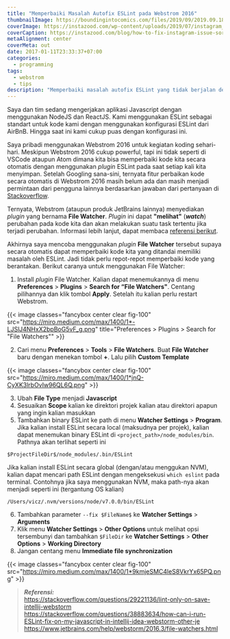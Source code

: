 ```yaml
---
title: "Memperbaiki Masalah Autofix ESLint pada Webstrom 2016"
thumbnailImage: https://boundingintocomics.com/files/2019/09/2019.09.18-05.47-boundingintocomics-5d826db3a30f6.png
coverImage: https://instazood.com/wp-content/uploads/2019/07/instagram_issue_sory_something_went_wrong-1050x550.jpg
coverCaption: https://instazood.com/blog/how-to-fix-instagram-issue-sorry-something-went-wrong/
metaAlignment: center
coverMeta: out
date: 2017-01-11T23:33:37+07:00
categories:
  - programming
tags:
  - webstrom
  - tips
description: "Memperbaiki masalah autofix ESLint yang tidak berjalan dengan menggunakan File Watcher di Webstrom 2016."
---
```


Saya dan tim sedang mengerjakan aplikasi Javascript dengan menggunakan NodeJS dan ReactJS. Kami menggunakan ESLint sebagai standart untuk kode kami dengan menggunakan konfigurasi ESLint dari AirBnB. Hingga saat ini kami cukup puas dengan konfigurasi ini.

<!--more-->

Saya pribadi menggunakan Webstrom 2016 untuk kegiatan koding sehari-hari. Meskipun Webstrom 2016 cukup powerful, tapi ini tidak seperti di VSCode ataupun Atom dimana kita bisa memperbaiki kode kita secara otomatis dengan menggunakan _plugin_ ESLint pada saat setiap kali kita menyimpan. Setelah Googling sana-sini, ternyata fitur perbaikan kode secara otomatis di Webstrom 2016 masih belum ada dan masih menjadi permintaan dari pengguna lainnya berdasarkan jawaban dari pertanyaan di [Stackoverflow](http://stackoverflow.com/a/29231841/2763662).

Ternyata, Webstrom (ataupun produk JetBrains lainnya) menyediakan _plugin_ yang bernama **File Watcher**. _Plugin_ ini dapat **"melihat"** (**_watch_**) perubahan pada kode kita dan akan melakukan suatu task tertentu jika terjadi perubahan. Informasi lebih lanjut, dapat membaca [referensi berikut](https://www.jetbrains.com/help/webstorm/2016.3/file-watchers.html).

Akhirnya saya mencoba menggunakan _plugin_ **File Watcher** tersebut supaya secara otomatis dapat memperbaiki kode kita yang ditandai memiliki masalah oleh ESLint. Jadi tidak perlu repot-repot memperbaiki kode yang berantakan. Berikut caranya untuk menggunakan File Watcher:

1. Install _plugin_ File Watcher. Kalian dapat menemukannya di menu **Preferences** > **Plugins** > **Search for “File Watchers"**. Centang pilihannya dan klik tombol **Apply**. Setelah itu kalian perlu restart Webstrom.

{{< image classes="fancybox center clear fig-100" src="https://miro.medium.com/max/1400/1*-LJSlJ4NHxX2bpBoG5vF_g.png" title="Preferences > Plugins > Search for \"File Watchers\"" >}}

2. Cari menu **Preferences** > **Tools** > **File Watchers**. Buat **File Watcher** baru dengan menekan tombol **+**. Lalu pilih **Custom Template**

{{< image classes="fancybox center clear fig-100" src="https://miro.medium.com/max/1400/1*jnQ-CyXK3lrbOvIw96QL6Q.png" >}}

3. Ubah **File Type** menjadi **Javascript**
4. Sesuaikan **Scope** kalian ke direktori projek kalian atau direktori apapun yang ingin kalian masukkan
5. Tambahkan binary ESLint ke path di menu **Watcher Settings** > **Program**. Jika kalian install ESLint secara local (maksudnya per projek), kalian dapat menemukan binary ESLint di `<project_path>/node_modules/bin`. Pathnya akan terlihat seperti ini

```shell
$ProjectFileDir$/node_modules/.bin/ESLint
```

Jika kalian install ESLint secara global (dengan/atau menggukan NVM), kalian dapat mencari path ESLint dengan mengeksekusi `which eslint` pada terminal. Contohnya jika saya menggunakan NVM, maka path-nya akan menjadi seperti ini (tergantung OS kalian)

```shell
/Users/vicz/.nvm/versions/node/v7.0.0/bin/ESLint
```

6. Tambahkan parameter `--fix $FileName$` ke **Watcher Settings** > **Arguments**
7. Klik menu **Watcher Settings** > **Other Options** untuk melihat opsi tersembunyi dan tambahkan `$FileDir` ke **Watcher Settings** > **Other Options** > **Working Directory**
8. Jangan centang menu **Immediate file synchronization**

{{< image classes="fancybox center clear fig-100" src="https://miro.medium.com/max/1400/1*9kmjeSMC4leS8VkrYx65PQ.png" >}}

> **_Referensi:_** \
> https://stackoverflow.com/questions/29221136/lint-only-on-save-intellij-webstorm \
> https://stackoverflow.com/questions/38883634/how-can-i-run-ESLint-fix-on-my-javascript-in-intellij-idea-webstorm-other-je \
> https://www.jetbrains.com/help/webstorm/2016.3/file-watchers.html
